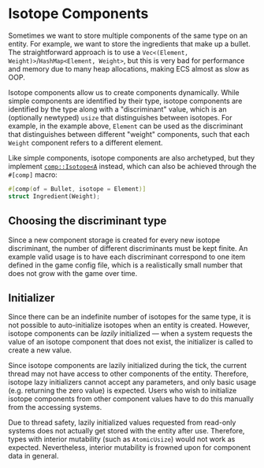 # Isotope Components

Sometimes we want to store multiple components of the same type on an entity.
For example, we want to store the ingredients that make up a bullet.
The straightforward approach is to use
a `Vec<(Element, Weight)>`/`HashMap<Element, Weight>`,
but this is very bad for performance and memory due to many heap allocations,
making ECS almost as slow as OOP.

Isotope components allow us to create components dynamically.
While simple components are identified by their type,
isotope components are identified by the type along with a "discriminant" value,
which is an (optionally newtyped) `usize` that distinguishes between isotopes.
For example, in the example above,
`Element` can be used as the discriminant
that distinguishes between different "weight" components,
such that each `Weight` component refers to a different element.

Like simple components, isotope components are also archetyped,
but they implement [`comp::Isotope<A`][comp.isotope] instead,
which can also be achieved through the `#[comp]` macro:

```rust
#[comp(of = Bullet, isotope = Element)]
struct Ingredient(Weight);
```

## Choosing the discriminant type

Since a new component storage is created for every new isotope discriminant,
the number of different discriminants must be kept finite.
An example valid usage is to have each discriminant
correspond to one item defined in the game config file,
which is a realistically small number that does not grow with the game over time.

## Initializer

Since there can be an indefinite number of isotopes for the same type,
it is not possible to auto-initialize isotopes when an entity is created.
However, isotope components can be *lazily* initialized &mdash;
when a system requests the value of an isotope component that does not exist,
the initializer is called to create a new value.

Since isotope components are lazily initialized during the tick,
the current thread may not have access to other components of the entity.
Therefore, isotope lazy initializers cannot accept any parameters,
and only basic usage (e.g. returning the zero value) is expected.
Users who wish to initialize isotope components from other component values
have to do this manually from the accessing systems.

Due to thread safety, lazily initialized values requested from read-only systems
does not actually get stored with the entity after use.
Therefore, types with interior mutability (such as `AtomicUsize`)
would not work as expected.
Nevertheless, interior mutability is frowned upon for component data in general.

[comp.isotope]: https://sof3.github.io/dynec/master/dynec/comp/trait.Isotope.html
